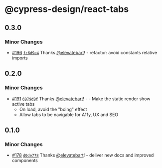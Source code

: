 # @cypress-design/react-tabs

## 0.3.0

### Minor Changes

- [#196](https://github.com/cypress-io/cypress-design/pull/196) [`fc6d9e4`](https://github.com/cypress-io/cypress-design/commit/fc6d9e4fedcc01fa8e01b868b0fa66d8895c37d0) Thanks [@elevatebart](https://github.com/elevatebart)! - refactor: avoid constants relative imports

## 0.2.0

### Minor Changes

- [#191](https://github.com/cypress-io/cypress-design/pull/191) [`6979d9f`](https://github.com/cypress-io/cypress-design/commit/6979d9ffc426e7e0bb3f7cb12862e10b0d58cca2) Thanks [@elevatebart](https://github.com/elevatebart)! - - Make the static render show active tabs
  - On load, avoid the "boing" effect
  - Allow tabs to be navigable for A11y, UX and SEO

## 0.1.0

### Minor Changes

- [#178](https://github.com/cypress-io/cypress-design/pull/178) [`d0de778`](https://github.com/cypress-io/cypress-design/commit/d0de77843adb87d8f4804219c6dca8f45b15c650) Thanks [@elevatebart](https://github.com/elevatebart)! - deliver new docs and improved components
